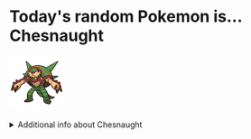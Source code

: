 # Today's random Pokemon is... Chesnaught

![Chesnaught shiny sprite](https://raw.githubusercontent.com/PokeAPI/sprites/master/sprites/pokemon/shiny/652.png)

<details>
<summary>Additional info about Chesnaught</summary>

| srpite type | image |
|------|------|
| back_default | ![Chesnaught back_default sprite](https://raw.githubusercontent.com/PokeAPI/sprites/master/sprites/pokemon/back/652.png) |
| back_shiny | ![Chesnaught back_shiny sprite](https://raw.githubusercontent.com/PokeAPI/sprites/master/sprites/pokemon/back/shiny/652.png) |
| front_default | ![Chesnaught front_default sprite](https://raw.githubusercontent.com/PokeAPI/sprites/master/sprites/pokemon/652.png) | </details>